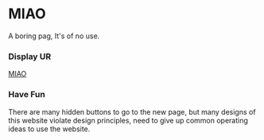 # MIAO

A boring pag, It's of no use.

### Display UR

[MIAO](https://www.miaoyifei.com) 

### Have Fun

There are many hidden buttons to go to the new page, but many designs of this website violate design principles, need to give up common operating ideas to use the website.
